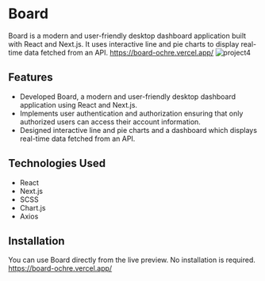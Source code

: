 # Board
Board is a modern and user-friendly desktop dashboard application built with React and Next.js. It uses interactive line and pie charts to display real-time data fetched from an API.
https://board-ochre.vercel.app/
![project4](https://user-images.githubusercontent.com/115478939/231057909-351f9450-13ff-442d-aa88-7f9858d4d843.png)

## Features
- Developed Board, a modern and user-friendly desktop dashboard application using React and Next.js.
- Implements user authentication and authorization ensuring that only authorized users can access their account
information.
- Designed interactive line and pie charts and a dashboard which displays real-time data fetched from an API.

## Technologies Used
- React
- Next.js
- SCSS
- Chart.js
- Axios

## Installation
You can use Board directly from the live preview. No installation is required. https://board-ochre.vercel.app/

